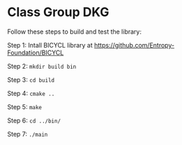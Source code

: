 # Class Group DKG

Follow these steps to build and test the library:

Step 1: Intall BICYCL library at https://github.com/Entropy-Foundation/BICYCL

Step 2: `mkdir build bin`

Step 3: `cd build`

Step 4: `cmake ..`

Step 5: `make`

Step 6: `cd ../bin/`

Step 7: `./main`
